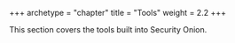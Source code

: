 +++
archetype = "chapter"
title = "Tools"
weight = 2.2
+++

This section covers the tools built into Security Onion.